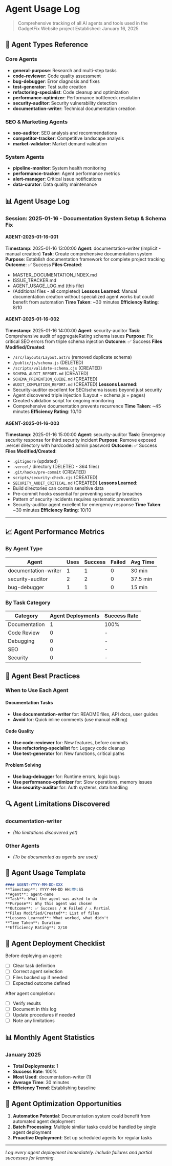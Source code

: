# Agent Usage Log
> Comprehensive tracking of all AI agents and tools used in the GadgetFix Website project
> Established: January 16, 2025

## 🤖 Agent Types Reference

### Core Agents
- **general-purpose**: Research and multi-step tasks
- **code-reviewer**: Code quality assessment
- **bug-debugger**: Error diagnosis and fixes
- **test-generator**: Test suite creation
- **refactoring-specialist**: Code cleanup and optimization
- **performance-optimizer**: Performance bottleneck resolution
- **security-auditor**: Security vulnerability detection
- **documentation-writer**: Technical documentation creation

### SEO & Marketing Agents
- **seo-auditor**: SEO analysis and recommendations
- **competitor-tracker**: Competitive landscape analysis
- **market-validator**: Market demand validation

### System Agents
- **pipeline-monitor**: System health monitoring
- **performance-tracker**: Agent performance metrics
- **alert-manager**: Critical issue notifications
- **data-curator**: Data quality maintenance

## 📊 Agent Usage Log

### Session: 2025-01-16 - Documentation System Setup & Schema Fix

#### AGENT-2025-01-16-001
**Timestamp**: 2025-01-16 13:00:00
**Agent**: documentation-writer (implicit - manual creation)
**Task**: Create comprehensive documentation system
**Purpose**: Establish documentation framework for complete project tracking
**Outcome**: ✅ Success
**Files Created**:
- MASTER_DOCUMENTATION_INDEX.md
- ISSUE_TRACKER.md
- AGENT_USAGE_LOG.md (this file)
- (Additional files - all completed)
**Lessons Learned**: Manual documentation creation without specialized agent works but could benefit from automation
**Time Taken**: ~30 minutes
**Efficiency Rating**: 8/10

#### AGENT-2025-01-16-002
**Timestamp**: 2025-01-16 14:00:00
**Agent**: security-auditor
**Task**: Comprehensive audit of aggregateRating schema issues
**Purpose**: Fix critical SEO errors from triple schema injection
**Outcome**: ✅ Success
**Files Modified/Created**:
- `/src/layouts/Layout.astro` (removed duplicate schema)
- `/public/js/schema.js` (DELETED)
- `/scripts/validate-schema.cjs` (CREATED)
- `SCHEMA_AUDIT_REPORT.md` (CREATED)
- `SCHEMA_PREVENTION_GUIDE.md` (CREATED)
- `AUDIT_COMPLETION_REPORT.md` (CREATED)
**Lessons Learned**: 
- Security-auditor excellent for SEO/schema issues beyond just security
- Agent discovered triple injection (Layout + schema.js + pages)
- Created validation script for ongoing monitoring
- Comprehensive documentation prevents recurrence
**Time Taken**: ~45 minutes
**Efficiency Rating**: 10/10

#### AGENT-2025-01-16-003
**Timestamp**: 2025-01-16 15:00:00
**Agent**: security-auditor
**Task**: Emergency security response for third security incident
**Purpose**: Remove exposed .vercel directory with hardcoded admin password
**Outcome**: ✅ Success
**Files Modified/Created**:
- `.gitignore` (updated)
- `.vercel/` directory (DELETED - 364 files)
- `.git/hooks/pre-commit` (CREATED)
- `scripts/security-check.cjs` (CREATED)
- `SECURITY_AUDIT_CRITICAL.md` (CREATED)
**Lessons Learned**: 
- Build directories can contain sensitive data
- Pre-commit hooks essential for preventing security breaches
- Pattern of security incidents requires systematic prevention
- Security-auditor agent excellent for emergency response
**Time Taken**: ~30 minutes
**Efficiency Rating**: 10/10

---

## 📈 Agent Performance Metrics

### By Agent Type
| Agent | Uses | Success | Failed | Avg Time |
|-------|------|---------|--------|----------|
| documentation-writer | 1 | 1 | 0 | 30 min |
| security-auditor | 2 | 2 | 0 | 37.5 min |
| bug-debugger | 1 | 1 | 0 | 15 min |

### By Task Category
| Category | Agent Deployments | Success Rate |
|----------|------------------|--------------|
| Documentation | 1 | 100% |
| Code Review | 0 | - |
| Debugging | 0 | - |
| SEO | 0 | - |
| Security | 0 | - |

## 🎯 Agent Best Practices

### When to Use Each Agent

#### Documentation Tasks
- **Use documentation-writer** for: README files, API docs, user guides
- **Avoid** for: Quick inline comments (use manual editing)

#### Code Quality
- **Use code-reviewer** for: New features, before commits
- **Use refactoring-specialist** for: Legacy code cleanup
- **Use test-generator** for: New functions, critical paths

#### Problem Solving
- **Use bug-debugger** for: Runtime errors, logic bugs
- **Use performance-optimizer** for: Slow operations, memory issues
- **Use security-auditor** for: Auth systems, data handling

## 🔍 Agent Limitations Discovered

### documentation-writer
- *(No limitations discovered yet)*

### Other Agents
- *(To be documented as agents are used)*

## 📝 Agent Usage Template

```markdown
#### AGENT-YYYY-MM-DD-XXX
**Timestamp**: YYYY-MM-DD HH:MM:SS
**Agent**: agent-name
**Task**: What the agent was asked to do
**Purpose**: Why this agent was chosen
**Outcome**: ✅ Success / ❌ Failed / ⚠️ Partial
**Files Modified/Created**: List of files
**Lessons Learned**: What worked, what didn't
**Time Taken**: Duration
**Efficiency Rating**: X/10
```

## 🚀 Agent Deployment Checklist

Before deploying an agent:
- [ ] Clear task definition
- [ ] Correct agent selection
- [ ] Files backed up if needed
- [ ] Expected outcome defined

After agent completion:
- [ ] Verify results
- [ ] Document in this log
- [ ] Update procedures if needed
- [ ] Note any limitations

## 📊 Monthly Agent Statistics

### January 2025
- **Total Deployments**: 1
- **Success Rate**: 100%
- **Most Used**: documentation-writer (1)
- **Average Time**: 30 minutes
- **Efficiency Trend**: Establishing baseline

## 🎯 Agent Optimization Opportunities

1. **Automation Potential**: Documentation system could benefit from automated agent deployment
2. **Batch Processing**: Multiple similar tasks could be handled by single agent deployment
3. **Proactive Deployment**: Set up scheduled agents for regular tasks

---

*Log every agent deployment immediately. Include failures and partial successes for learning.*